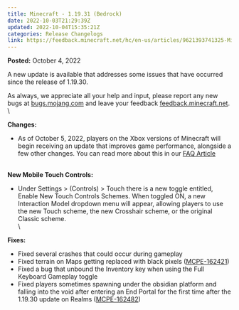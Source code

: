 ```yaml
---
title: Minecraft - 1.19.31 (Bedrock)
date: 2022-10-03T21:29:39Z
updated: 2022-10-04T15:35:21Z
categories: Release Changelogs
link: https://feedback.minecraft.net/hc/en-us/articles/9621393741325-Minecraft-1-19-31-Bedrock-
---
```


**Posted:** October 4, 2022

A new update is available that addresses some issues that have occurred since the release of 1.19.30.

As always, we appreciate all your help and input, please report any new bugs at [bugs.mojang.com](http://bugs.mojang.com/) and leave your feedback [feedback.minecraft.net](http://feedback.minecraft.net/).\
\

**Changes:**

-   As of October 5, 2022, players on the Xbox versions of Minecraft will begin receiving an update that improves game performance, alongside a few other changes. You can read more about this in our [FAQ Article\
    ](https://help.minecraft.net/hc/en-us/articles/8386720596365-Minecraft-Performance-Update-Details)

**\
New Mobile Touch Controls:**

-   Under Settings \> (Controls) \> Touch there is a new toggle entitled, Enable New Touch Controls Schemes. When toggled ON, a new Interaction Model dropdown menu will appear, allowing players to use the new Touch scheme, the new Crosshair scheme, or the original Classic scheme.\
    \

**Fixes:**

-   Fixed several crashes that could occur during gameplay
-   Fixed terrain on Maps getting replaced with black pixels ([MCPE-162421](https://bugs.mojang.com/browse/MCPE-162421))
-   Fixed a bug that unbound the Inventory key when using the Full Keyboard Gameplay toggle
-   Fixed players sometimes spawning under the obsidian platform and falling into the void after entering an End Portal for the first time after the 1.19.30 update on Realms ([MCPE-162482](https://bugs.mojang.com/browse/MCPE-162482))
